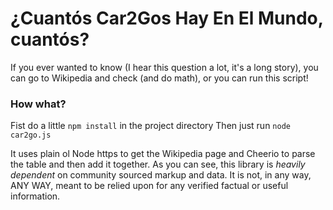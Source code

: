 # ¿Cuantós Car2Gos Hay En El Mundo, cuantós?

If you ever wanted to know (I hear this question a lot, it's a long story), you can go to Wikipedia and check (and do math), or you can run this script!

### How what?
Fist do a little `npm install` in the project directory
Then just run `node car2go.js`

It uses plain ol Node https to get the Wikipedia page and Cheerio to parse the table and then add it together.
As you can see, this library is *heavily dependent* on community sourced markup and data. It is not, in any way, ANY WAY, meant to be relied upon for any verified factual or useful information.
